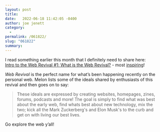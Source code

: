 ```yaml
---
layout: post
title:  
date:   2022-06-18 11:42:05 -0400
author: joe jenett
category:
  -  
permalink: /061822/
slug: "061822"
summary: 
---
```

<p>I read something earlier this month that I definitely need to share here:<br><a title="Intro to the Web Revival #1: What is the Web Revival? | Melon's Thoughts" href="https://thoughts.melonking.net/guides/introduction-to-the-web-revival-1-what-is-the-web-revival">Intro to the Web Revival #1: What is the Web Revival?</a> - most <a href="https://iwebthings.joejenett.com/color-me-inspired-thank-you/" title="i.webthings">inspiring</a>!</p>  
<p><em>Web Revival</em> is the perfect name for what’s been happening recently on the personal web. Melon lists some of the ideals shared by enthusiasts of this revival and then goes on to say:</p>
<blockquote><p>
These ideals are expressed by creating websites, homepages, zines, forums, podcasts and more! The goal is simply to find what was best about the early web, find whats best about new technology, mix the two; kick all the Mark Zuckerberg's and Elon Musk's to the curb and get on with living our best lives.
</p></blockquote>
<p>Go explore the web y’all!</p>
